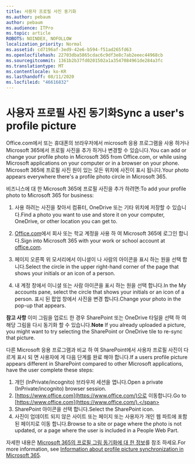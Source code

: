 ```yaml
---
title: 사용자 프로필 사진 동기화
ms.author: pebaum
author: pebaum
ms.audience: ITPro
ms.topic: article
ROBOTS: NOINDEX, NOFOLLOW
localization_priority: Normal
ms.assetid: cd7196af-3ed9-42e6-b594-f51ad265fd63
ms.openlocfilehash: 22703dba5865cdac6c9df3e8c7ab2eeec44968cb
ms.sourcegitcommit: 1361b2b37fd0201502a1a3547084961de284a3fc
ms.translationtype: MT
ms.contentlocale: ko-KR
ms.lasthandoff: 08/11/2020
ms.locfileid: "46616832"
---
```

# <a name="sync-a-users-profile-picture"></a><span data-ttu-id="4c2e2-102">사용자 프로필 사진 동기화</span><span class="sxs-lookup"><span data-stu-id="4c2e2-102">Sync a user's profile picture</span></span>

<span data-ttu-id="4c2e2-103">Office.com에서 또는 휴대폰의 브라우저에서 microsoft 응용 프로그램을 사용 하거나 Microsoft 365에서 프로필 사진을 추가 하거나 변경할 수 있습니다.</span><span class="sxs-lookup"><span data-stu-id="4c2e2-103">You can add or change your profile photo in Microsoft 365 from Office.com, or while using Microsoft applications on your computer or in a browser on your phone.</span></span> <span data-ttu-id="4c2e2-104">Microsoft 365에 프로필 사진 원이 있는 모든 위치에 사진이 표시 됩니다.</span><span class="sxs-lookup"><span data-stu-id="4c2e2-104">Your photo appears everywhere there's a profile photo circle in Microsoft 365.</span></span>

<span data-ttu-id="4c2e2-105">비즈니스에 대 한 Microsoft 365에 프로필 사진을 추가 하려면:</span><span class="sxs-lookup"><span data-stu-id="4c2e2-105">To add your profile photo to Microsoft 365 for business:</span></span>

1. <span data-ttu-id="4c2e2-106">사용 하려는 사진을 찾아서 컴퓨터, OneDrive 또는 기타 위치에 저장할 수 있습니다.</span><span class="sxs-lookup"><span data-stu-id="4c2e2-106">Find a photo you want to use and store it on your computer, OneDrive, or other location you can get to.</span></span>

2. <span data-ttu-id="4c2e2-107">[Office.com](https://www.office.com)에서 회사 또는 학교 계정을 사용 하 여 Microsoft 365에 로그인 합니다.</span><span class="sxs-lookup"><span data-stu-id="4c2e2-107">Sign into Microsoft 365 with your work or school account at [office.com](https://www.office.com).</span></span>

3. <span data-ttu-id="4c2e2-108">페이지 오른쪽 위 모서리에서 이니셜이 나 사람의 아이콘을 표시 하는 원을 선택 합니다.</span><span class="sxs-lookup"><span data-stu-id="4c2e2-108">Select the circle in the upper right-hand corner of the page that shows your initials or an icon of a person.</span></span>

4. <span data-ttu-id="4c2e2-109">내 계정 창에서 이니셜 또는 사람 아이콘을 표시 하는 원을 선택 합니다.</span><span class="sxs-lookup"><span data-stu-id="4c2e2-109">In the My accounts pane, select the circle that shows your initials or an icon of a person.</span></span> <span data-ttu-id="4c2e2-110">표시 된 팝업 창에서 사진을 변경 합니다.</span><span class="sxs-lookup"><span data-stu-id="4c2e2-110">Change your photo in the pop-up that appears.</span></span>

<span data-ttu-id="4c2e2-111">**참고 사항** 이미 그림을 업로드 한 경우 SharePoint 또는 OneDrive 타일을 선택 하 여 해당 그림을 다시 동기화 할 수 있습니다.</span><span class="sxs-lookup"><span data-stu-id="4c2e2-111">**Note** If you already uploaded a picture, you might want to try selecting the SharePoint or OneDrive tile to re-sync that picture.</span></span>

<span data-ttu-id="4c2e2-112">다른 Microsoft 응용 프로그램과 비교 하 여 SharePoint에서 사용자 프로필 사진이 다르게 표시 되 면 사용자에 게 다음 단계를 완료 해야 합니다.</span><span class="sxs-lookup"><span data-stu-id="4c2e2-112">If a users profile picture appears different in SharePoint compared to other Microsoft applications, have the user complete these steps:</span></span>

1. <span data-ttu-id="4c2e2-113">개인 (InPrivate/incognito) 브라우저 세션을 엽니다.</span><span class="sxs-lookup"><span data-stu-id="4c2e2-113">Open a private (InPrivate/incognito) browser session.</span></span>
2. <span data-ttu-id="4c2e2-114">[https://www.office.com](https://www.office.com/)으로 이동합니다.</span><span class="sxs-lookup"><span data-stu-id="4c2e2-114">Go to [https://www.office.com](https://www.office.com/).</span></span>
3. <span data-ttu-id="4c2e2-115">SharePoint 아이콘을 선택 합니다.</span><span class="sxs-lookup"><span data-stu-id="4c2e2-115">Select the SharePoint icon.</span></span>
4. <span data-ttu-id="4c2e2-116">사진이 업데이트 되지 않은 사이트 또는 페이지 또는 사용자가 개인 웹 파트에 포함 된 페이지로 이동 합니다.</span><span class="sxs-lookup"><span data-stu-id="4c2e2-116">Browse to a site or page where the photo is not updated, or a page where the user is included in a People Web Part.</span></span>

<span data-ttu-id="4c2e2-117">자세한 내용은 [Microsoft 365의 프로필 그림 동기화에 대 한 정보](https://support.office.com/article/information-about-profile-picture-synchronization-in-office-365-20594d76-d054-4af4-a660-401133e3d48a)를 참조 하세요.</span><span class="sxs-lookup"><span data-stu-id="4c2e2-117">For more information, see [Information about profile picture synchronization in Microsoft 365](https://support.office.com/article/information-about-profile-picture-synchronization-in-office-365-20594d76-d054-4af4-a660-401133e3d48a).</span></span>

